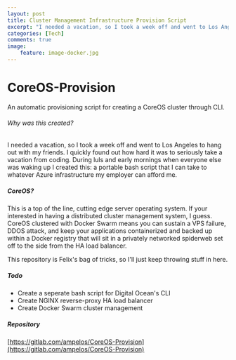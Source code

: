 ```yaml
---
layout: post
title: Cluster Management Infrastructure Provision Script
excerpt: "I needed a vacation, so I took a week off and went to Los Angeles to hang out with my friends. I quickly found out how hard it was to seriously take a vacation from coding. During luls and early mornings when everyone else was waking up I created this: a portable bash script that I can take to whatever Azure infrastructure my employer can afford me."
categories: [Tech]
comments: true
image:
    feature: image-docker.jpg
---
```

# CoreOS-Provision
An automatic provisioning script for creating a CoreOS cluster through CLI.

###### Why was this created?
I needed a vacation, so I took a week off and went to Los Angeles to hang out with my friends. I quickly found out how hard it was to seriously take a vacation from coding. During luls and early mornings when everyone else was waking up I created this: a portable bash script that I can take to whatever Azure infrastructure my employer can afford me.

##### CoreOS?
This is a top of the line, cutting edge server operating system. If your interested in having a distributed cluster management system, I guess. CoreOS clustered with Docker Swarm means you can sustain a VPS failure, DDOS attack, and keep your applications containerized and backed up within a Docker registry that will sit in a privately networked spiderweb set off to the side from the HA load balancer.

This repository is Felix's bag of tricks, so I'll just keep throwing stuff in here.

##### Todo
+ Create a seperate bash script for Digital Ocean's CLI
+ Create NGINX reverse-proxy HA load balancer
+ Create Docker Swarm cluster management

##### Repository

[https://gitlab.com/ampelos/CoreOS-Provision](https://gitlab.com/ampelos/CoreOS-Provision)
